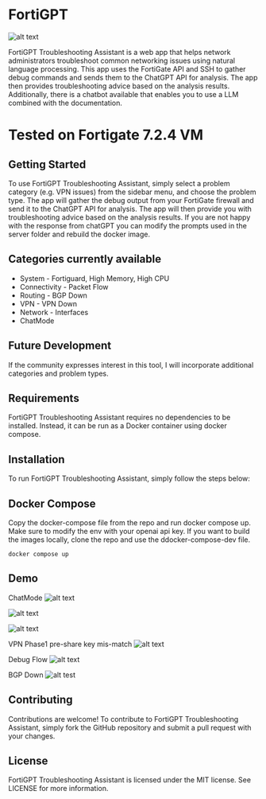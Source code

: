 # FortiGPT
![alt text](https://i.imgur.com/benUs5x.png)

FortiGPT Troubleshooting Assistant is a web app that helps network administrators troubleshoot common networking issues using natural language processing. This app uses the FortiGate API and SSH to gather debug commands and sends them to the ChatGPT API for analysis. The app then provides troubleshooting advice based on the analysis results. Additionally, there is a chatbot available that enables you to use a LLM combined with the documentation.

# Tested on Fortigate 7.2.4 VM

## Getting Started

To use FortiGPT Troubleshooting Assistant, simply select a problem category (e.g. VPN issues) from the sidebar menu, and choose the problem type. The app will gather the debug output from your FortiGate firewall and send it to the ChatGPT API for analysis. The app will then provide you with troubleshooting advice based on the analysis results. If you are not happy with the response from chatGPT you can modify the prompts used in the server folder and rebuild the docker image.

## Categories currently available
- System - Fortiguard, High Memory, High CPU
- Connectivity - Packet Flow
- Routing - BGP Down
- VPN - VPN Down
- Network - Interfaces
- ChatMode

## Future Development
 If the community expresses interest in this tool, I will incorporate additional categories and problem types.

## Requirements

FortiGPT Troubleshooting Assistant requires no dependencies to be installed. Instead, it can be run as a Docker container using docker compose.

## Installation

To run FortiGPT Troubleshooting Assistant, simply follow the steps below:

## Docker Compose


Copy the docker-compose file from the repo and run docker compose up. Make sure to modify the env with your openai api key.
If you want to build the images locally, clone the repo and use the ddocker-compose-dev file.
```
docker compose up
```

## Demo
ChatMode
![alt text](https://i.imgur.com/TNT8NAY.png)

![alt text](https://i.imgur.com/6HUbVjF.png)

![alt text](https://i.imgur.com/PJHikTK.png)

VPN Phase1 pre-share key mis-match
![alt text](https://i.imgur.com/gew7aza.png)

Debug Flow
![alt text](https://i.imgur.com/BErqcs5.png)

BGP Down
![alt test](https://i.imgur.com/0k5XH4i.png)
## Contributing
Contributions are welcome! To contribute to FortiGPT Troubleshooting Assistant, simply fork the GitHub repository and submit a pull request with your changes.

## License
FortiGPT Troubleshooting Assistant is licensed under the MIT license. See LICENSE for more information.